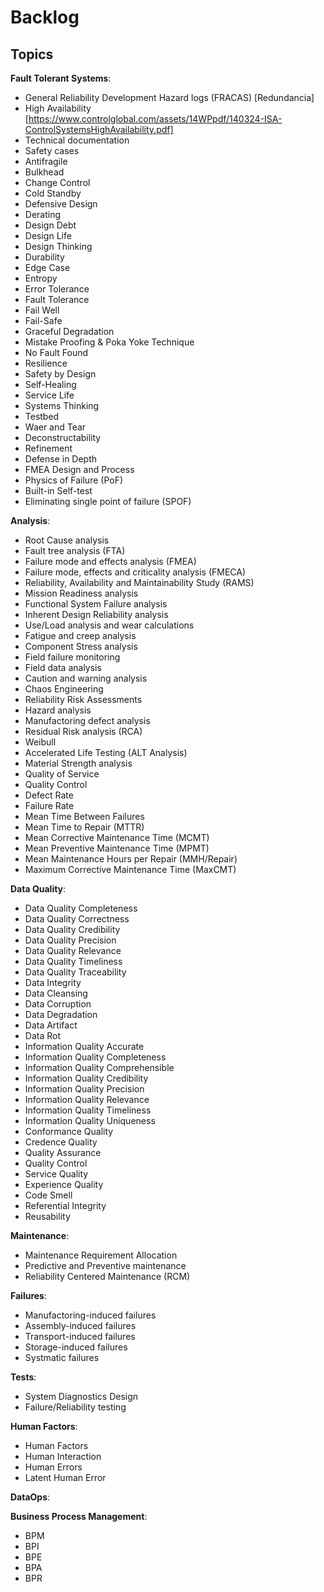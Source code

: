 # Backlog

## Topics

**Fault Tolerant Systems**:
* General Reliability Development Hazard logs (FRACAS) [Redundancia]
* High Availability [https://www.controlglobal.com/assets/14WPpdf/140324-ISA-ControlSystemsHighAvailability.pdf]
* Technical documentation
* Safety cases
* Antifragile
* Bulkhead
* Change Control
* Cold Standby
* Defensive Design
* Derating
* Design Debt
* Design Life
* Design Thinking
* Durability
* Edge Case
* Entropy
* Error Tolerance
* Fault Tolerance
* Fail Well
* Fail-Safe
* Graceful Degradation
* Mistake Proofing & Poka Yoke Technique
* No Fault Found
* Resilience
* Safety by Design
* Self-Healing
* Service Life
* Systems Thinking
* Testbed
* Waer and Tear
* Deconstructability
* Refinement
* Defense in Depth
* FMEA Design and Process
* Physics of Failure (PoF)
* Built-in Self-test
* Eliminating single point of failure (SPOF)

**Analysis**:
* Root Cause analysis
* Fault tree analysis (FTA)
* Failure mode and effects analysis (FMEA)
* Failure mode, effects and criticality analysis (FMECA)
* Reliability, Availability and Maintainability Study (RAMS)
* Mission Readiness analysis
* Functional System Failure analysis
* Inherent Design Reliability analysis
* Use/Load analysis and wear calculations
* Fatigue and creep analysis
* Component Stress analysis
* Field failure monitoring
* Field data analysis
* Caution and warning analysis
* Chaos Engineering
* Reliability Risk Assessments
* Hazard analysis
* Manufactoring defect analysis
* Residual Risk analysis (RCA)
* Weibull
* Accelerated Life Testing (ALT Analysis)
* Material Strength analysis
* Quality of Service
* Quality Control
* Defect Rate
* Failure Rate
* Mean Time Between Failures
* Mean Time to Repair (MTTR)
* Mean Corrective Maintenance Time (MCMT)
* Mean Preventive Maintenance Time (MPMT)
* Mean Maintenance Hours per Repair (MMH/Repair)
* Maximum Corrective Maintenance Time (MaxCMT)

**Data Quality**:
* Data Quality Completeness
* Data Quality Correctness
* Data Quality Credibility
* Data Quality Precision
* Data Quality Relevance
* Data Quality Timeliness
* Data Quality Traceability
* Data Integrity
* Data Cleansing
* Data Corruption
* Data Degradation
* Data Artifact
* Data Rot
* Information Quality Accurate
* Information Quality Completeness
* Information Quality Comprehensible
* Information Quality Credibility
* Information Quality Precision
* Information Quality Relevance
* Information Quality Timeliness
* Information Quality Uniqueness
* Conformance Quality
* Credence Quality
* Quality Assurance
* Quality Control
* Service Quality
* Experience Quality
* Code Smell
* Referential Integrity
* Reusability

**Maintenance**:
* Maintenance Requirement Allocation
* Predictive and Preventive maintenance
* Reliability Centered Maintenance (RCM)

**Failures**:
* Manufactoring-induced failures
* Assembly-induced failures
* Transport-induced failures
* Storage-induced failures
* Systmatic failures

**Tests**:
* System Diagnostics Design
* Failure/Reliability testing

**Human Factors**:
* Human Factors
* Human Interaction
* Human Errors
* Latent Human Error

**DataOps**:

**Business Process Management**:
* BPM
* BPI
* BPE
* BPA
* BPR